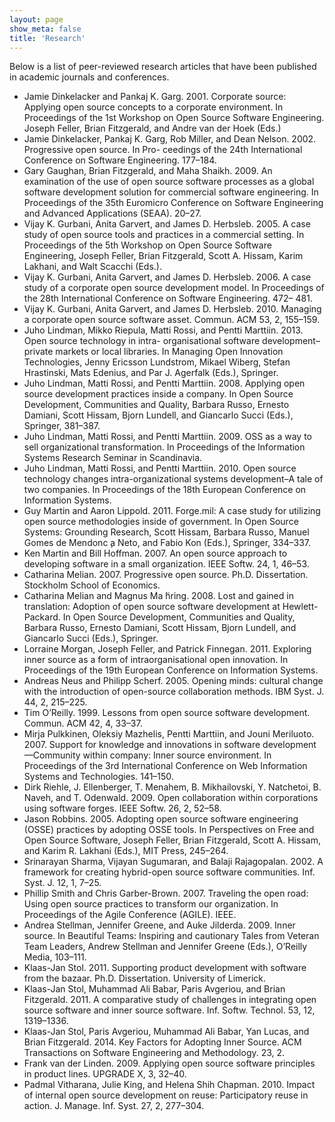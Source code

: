 ```yaml
---
layout: page
show_meta: false
title: 'Research'
---
```


Below is a list of peer-reviewed research articles that have been published in academic journals and conferences.

* Jamie Dinkelacker and Pankaj K. Garg. 2001. Corporate source: Applying open source concepts to a corporate
environment. In Proceedings of the 1st Workshop on Open Source Software Engineering. Joseph Feller,
Brian Fitzgerald, and Andre van der Hoek (Eds.)
* Jamie Dinkelacker, Pankaj K. Garg, Rob Miller, and Dean Nelson. 2002. Progressive open source. In Pro-
ceedings of the 24th International Conference on Software Engineering. 177–184.
* Gary Gaughan, Brian Fitzgerald, and Maha Shaikh. 2009. An examination of the use of open source software processes as a global software development solution for commercial software engineering. In Proceedings of the 35th Euromicro Conference on Software Engineering and Advanced Applications (SEAA). 20–27.
* Vijay K. Gurbani, Anita Garvert, and James D. Herbsleb. 2005. A case study of open source tools and practices in a commercial setting. In Proceedings of the 5th Workshop on Open Source Software Engineering, Joseph Feller, Brian Fitzgerald, Scott A. Hissam, Karim Lakhani, and Walt Scacchi (Eds.).
* Vijay K. Gurbani, Anita Garvert, and James D. Herbsleb. 2006. A case study of a corporate open source development model. In Proceedings of the 28th International Conference on Software Engineering. 472– 481.
* Vijay K. Gurbani, Anita Garvert, and James D. Herbsleb. 2010. Managing a corporate open source software asset. Commun. ACM 53, 2, 155–159.
* Juho Lindman, Mikko Riepula, Matti Rossi, and Pentti Marttiin. 2013. Open source technology in intra- organisational software development–private markets or local libraries. In Managing Open Innovation Technologies, Jenny Ericsson Lundstrom, Mikael Wiberg, Stefan Hrastinski, Mats Edenius, and Par J. Agerfalk (Eds.), Springer.
* Juho Lindman, Matti Rossi, and Pentti Marttiin. 2008. Applying open source development practices inside
a company. In Open Source Development, Communities and Quality, Barbara Russo, Ernesto Damiani, Scott Hissam, Bjorn Lundell, and Giancarlo Succi (Eds.), Springer, 381–387.
* Juho Lindman, Matti Rossi, and Pentti Marttiin. 2009. OSS as a way to sell organizational transformation. In Proceedings of the Information Systems Research Seminar in Scandinavia.
* Juho Lindman, Matti Rossi, and Pentti Marttiin. 2010. Open source technology changes intra-organizational systems development–A tale of two companies. In Proceedings of the 18th European Conference on Information Systems.
* Guy Martin and Aaron Lippold. 2011. Forge.mil: A case study for utilizing open source methodologies inside of government. In Open Source Systems: Grounding Research, Scott Hissam, Barbara Russo, Manuel Gomes de Mendonc ̧a Neto, and Fabio Kon (Eds.), Springer, 334–337.
* Ken Martin and Bill Hoffman. 2007. An open source approach to developing software in a small organization. IEEE Softw. 24, 1, 46–53.
* Catharina Melian. 2007. Progressive open source. Ph.D. Dissertation. Stockholm School of Economics.
* Catharina Melian and Magnus Ma ̈hring. 2008. Lost and gained in translation: Adoption of open source software development at Hewlett-Packard. In Open Source Development, Communities and Quality, Barbara Russo, Ernesto Damiani, Scott Hissam, Bjorn Lundell, and Giancarlo Succi (Eds.), Springer.
* Lorraine Morgan, Joseph Feller, and Patrick Finnegan. 2011. Exploring inner source as a form of intraorganisational open innovation. In Proceedings of the 19th European Conference on Information Systems.
* Andreas Neus and Philipp Scherf. 2005. Opening minds: cultural change with the introduction of open-source collaboration methods. IBM Syst. J. 44, 2, 215–225.
* Tim O’Reilly. 1999. Lessons from open source software development. Commun. ACM 42, 4, 33–37.
* Mirja Pulkkinen, Oleksiy Mazhelis, Pentti Marttiin, and Jouni Meriluoto. 2007. Support for knowledge and innovations in software development—Community within company: Inner source environment. In Proceedings of the 3rd International Conference on Web Information Systems and Technologies. 141–150.
* Dirk Riehle, J. Ellenberger, T. Menahem, B. Mikhailovski, Y. Natchetoi, B. Naveh, and T. Odenwald. 2009. Open collaboration within corporations using software forges. IEEE Softw. 26, 2, 52–58.
* Jason Robbins. 2005. Adopting open source software engineering (OSSE) practices by adopting OSSE tools. In Perspectives on Free and Open Source Software, Joseph Feller, Brian Fitzgerald, Scott A. Hissam, and Karim R. Lakhani (Eds.), MIT Press, 245–264.
* Srinarayan Sharma, Vijayan Sugumaran, and Balaji Rajagopalan. 2002. A framework for creating hybrid-open source software communities. Inf. Syst. J. 12, 1, 7–25.
* Phillip Smith and Chris Garber-Brown. 2007. Traveling the open road: Using open source practices to transform our organization. In Proceedings of the Agile Conference (AGILE). IEEE.
* Andrea Stellman, Jennifer Greene, and Auke Jilderda. 2009. Inner source. In Beautiful Teams: Inspiring and cautionary Tales from Veteran Team Leaders, Andrew Stellman and Jennifer Greene (Eds.), O’Reilly Media, 103–111.
* Klaas-Jan Stol. 2011. Supporting product development with software from the bazaar. Ph.D. Dissertation. University of Limerick.
* Klaas-Jan Stol, Muhammad Ali Babar, Paris Avgeriou, and Brian Fitzgerald. 2011. A comparative study of challenges in integrating open source software and inner source software. Inf. Softw. Technol. 53, 12, 1319–1336.
* Klaas-Jan Stol, Paris Avgeriou, Muhammad Ali Babar, Yan Lucas, and Brian Fitzgerald. 2014. Key Factors for Adopting Inner Source. ACM Transactions on Software Engineering and Methodology. 23, 2.
* Frank van der Linden. 2009. Applying open source software principles in product lines. UPGRADE X, 3, 32–40.
* Padmal Vitharana, Julie King, and Helena Shih Chapman. 2010. Impact of internal open source development
on reuse: Participatory reuse in action. J. Manage. Inf. Syst. 27, 2, 277–304.

